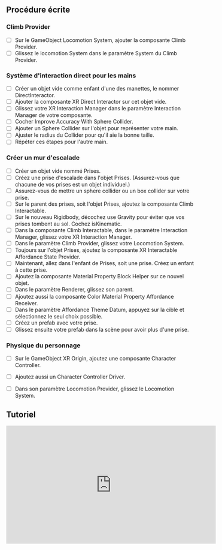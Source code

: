 
## Procédure écrite
### Climb Provider
- [ ] Sur le GameObject Locomotion System, ajouter la composante Climb Provider.
- [ ] Glissez le locomotion System dans le paramètre System du Climb Provider.

### Système d'interaction direct pour les mains
- [ ] Créer un objet vide comme enfant d'une des manettes, le nommer DirectInteractor.
- [ ] Ajouter la composante XR Direct Interactor sur cet objet vide.
- [ ] Glissez votre XR Interaction Manager dans le paramètre Interaction Manager de votre composante.
- [ ] Cocher Improve Accuracy With Sphere Collider.
- [ ] Ajouter un Sphere Collider sur l'objet pour représenter votre main.
- [ ] Ajuster le radius du Collider pour qu'il aie la bonne taille.
- [ ] Répéter ces étapes pour l'autre main.

### Créer un mur d'escalade
- [ ] Créer un objet vide nommé Prises.
- [ ] Créez une prise d'escalade dans l'objet Prises. (Assurez-vous que chacune de vos prises est un objet individuel.)
- [ ] Assurez-vous de mettre un sphere collider ou un box collider sur votre prise.
- [ ] Sur le parent des prises, soit l'objet Prises, ajoutez la composante Climb Interactable.
- [ ] Sur le nouveau Rigidbody, décochez use Gravity pour éviter que vos prises tombent au sol. Cochez isKinematic.
- [ ] Dans la composante Climb Interactable, dans le paramètre Interaction Manager, glissez votre XR Interaction Manager.
- [ ] Dans le paramètre Climb Provider, glissez votre Locomotion System.
- [ ] Toujours sur l'objet Prises, ajoutez la composante XR Interactable Affordance State Provider.
- [ ] Maintenant, allez dans l'enfant de Prises, soit une prise. Créez un enfant à cette prise.
- [ ] Ajoutez la composante Material Property Block Helper sur ce nouvel objet.
- [ ] Dans le paramètre Renderer, glissez son parent.
- [ ] Ajoutez aussi la composante Color Material Property Affordance Receiver.
- [ ] Dans le paramètre Affordance Theme Datum, appuyez sur la cible et sélectionnez le seul choix possible.
- [ ] Créez un prefab avec votre prise.
- [ ] Glissez ensuite votre prefab dans la scène pour avoir plus d'une prise.

### Physique du personnage
- [ ] Sur le GameObject XR Origin, ajoutez une composante Character Controller.
- [ ] Ajoutez aussi un Character Controller Driver.
- [ ] Dans son paramètre Locomotion Provider, glissez le Locomotion System.


## Tutoriel

<iframe width="560" height="315" src="https://www.youtube.com/embed/Fg1I0DrB8K8?si=eWkfWPBNIpK5Hd1n" title="YouTube video player" frameborder="0" allow="accelerometer; autoplay; clipboard-write; encrypted-media; gyroscope; picture-in-picture; web-share" referrerpolicy="strict-origin-when-cross-origin" allowfullscreen></iframe>



      
